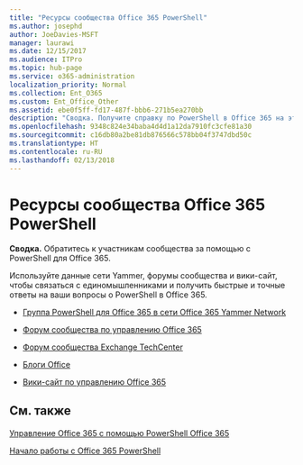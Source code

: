 ```yaml
---
title: "Ресурсы сообщества Office 365 PowerShell"
ms.author: josephd
author: JoeDavies-MSFT
manager: laurawi
ms.date: 12/15/2017
ms.audience: ITPro
ms.topic: hub-page
ms.service: o365-administration
localization_priority: Normal
ms.collection: Ent_O365
ms.custom: Ent_Office_Other
ms.assetid: ebe0f5ff-fd17-487f-bbb6-271b5ea270bb
description: "Сводка. Получите справку по PowerShell в Office 365 на этих площадках сообщества."
ms.openlocfilehash: 9348c824e34baba4d4d1a12da7910fc3cfe81a30
ms.sourcegitcommit: c16db80a2be81db876566c578bb04f3747dbd50c
ms.translationtype: HT
ms.contentlocale: ru-RU
ms.lasthandoff: 02/13/2018
---
```

# <a name="office-365-powershell-community-resources"></a>Ресурсы сообщества Office 365 PowerShell

 **Сводка.** Обратитесь к участникам сообщества за помощью с PowerShell для Office 365.
  
Используйте данные сети Yammer, форумы сообщества и вики-сайт, чтобы связаться с единомышленниками и получить быстрые и точные ответы на ваши вопросы о PowerShell в Office 365. 
  
- [Группа PowerShell для Office 365 в сети Office 365 Yammer Network](https://www.yammer.com/itpronetwork/#/threads/inGroup?type=in_group&amp;feedId=4632269)
    
- [Форум сообщества по управлению Office 365](https://community.office365.com/ru-RU/f/148.aspx)
    
- [Форум сообщества Exchange TechCenter](https://social.technet.microsoft.com/Forums/exchange/en-US/home?forum=exchangesvrgeneral)
    
- [Блоги Office](https://blogs.office.com/)
    
- [Вики-сайт по управлению Office 365](https://community.office365.com/ru-RU/w/manage/default.aspx)
    
## <a name="see-also"></a>См. также

#### 

[Управление Office 365 с помощью PowerShell Office 365](manage-office-365-with-office-365-powershell.md)
  
[Начало работы с Office 365 PowerShell](getting-started-with-office-365-powershell.md)

